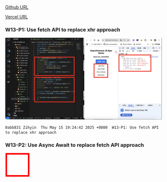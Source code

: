 [Github URL](https://github.com/zihyinhsu/1132-1N-demo-zihyin-22)

[Vercel URL](https://1132-1-n-demo-zihyin-22.vercel.app/)

### W13-P1: Use fetch API to replace xhr approach

![alt text](img/p1-1.png)

```
0abb831 Zihyin  Thu May 15 19:24:42 2025 +0800  W13-P1: Use fetch API to replace xhr approach
```

### W13-P2: Use Async Await to replace fetch API approach

![alt text](img/p2-1.png)

```
```